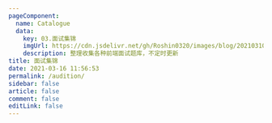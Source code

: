 ```yaml
---
pageComponent: 
  name: Catalogue
  data: 
    key: 03.面试集锦
    imgUrl: https://cdn.jsdelivr.net/gh/Roshin0320/images/blog/202103101453.png
    description: 整理收集各种前端面试题库，不定时更新
title: 面试集锦
date: 2021-03-16 11:56:53
permalink: /audition/
sidebar: false
article: false
comment: false
editLink: false
---
```


